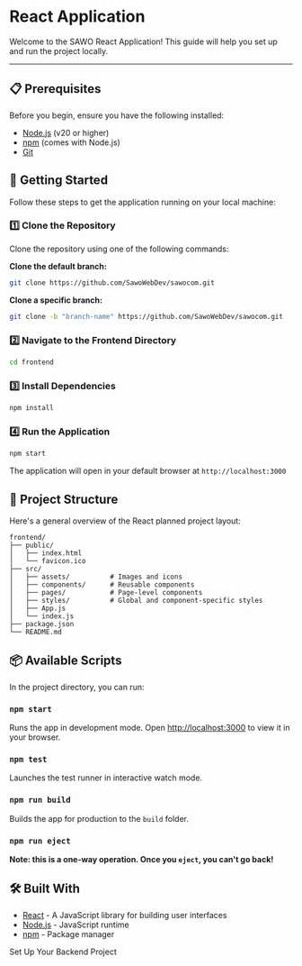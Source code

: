 # React Application

Welcome to the SAWO React Application! This guide will help you set up and run the project locally.

---

## 📋 Prerequisites

Before you begin, ensure you have the following installed:
- [Node.js](https://nodejs.org/) (v20 or higher)
- [npm](https://www.npmjs.com/) (comes with Node.js)
- [Git](https://git-scm.com/)

## 🚀 Getting Started

Follow these steps to get the application running on your local machine:

### 1️⃣ Clone the Repository

Clone the repository using one of the following commands:

**Clone the default branch:**
```bash
git clone https://github.com/SawoWebDev/sawocom.git
```

**Clone a specific branch:**
```bash
git clone -b "branch-name" https://github.com/SawoWebDev/sawocom.git
```

### 2️⃣ Navigate to the Frontend Directory

```bash
cd frontend
```

### 3️⃣ Install Dependencies

```bash
npm install
```

### 4️⃣ Run the Application

```bash
npm start
```

The application will open in your default browser at `http://localhost:3000`

## 🧱 Project Structure

Here's a general overview of the React planned project layout:

```
frontend/
├── public/
│   ├── index.html
│   └── favicon.ico
├── src/
│   ├── assets/          # Images and icons
│   ├── components/      # Reusable components
│   ├── pages/           # Page-level components
│   ├── styles/          # Global and component-specific styles
│   ├── App.js
│   └── index.js
├── package.json
└── README.md
```

## 📦 Available Scripts

In the project directory, you can run:

### `npm start`
Runs the app in development mode. Open [http://localhost:3000](http://localhost:3000) to view it in your browser.

### `npm test`
Launches the test runner in interactive watch mode.

### `npm run build`
Builds the app for production to the `build` folder.

### `npm run eject`
**Note: this is a one-way operation. Once you `eject`, you can't go back!**

## 🛠️ Built With

- [React](https://reactjs.org/) - A JavaScript library for building user interfaces
- [Node.js](https://nodejs.org/) - JavaScript runtime
- [npm](https://www.npmjs.com/) - Package manager


Set Up Your Backend Project
